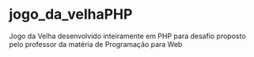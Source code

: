 # jogo_da_velhaPHP
Jogo da Velha desenvolvido inteiramente em PHP para desafio proposto pelo professor da matéria de Programação para Web
